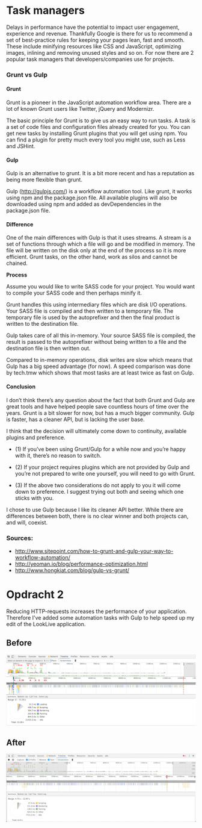 # Task managers

Delays in performance have the potential to impact user engagement, experience and revenue. Thankfully Google is there for us to recommend a set of best-practice rules for keeping your pages lean, fast and smooth. These include minifying resources like CSS and JavaScript, optimizing images, inlining and removing unused styles and so on. For now there are 2 popular task managers that developers/companies use for projects.

### Grunt vs Gulp

#### Grunt

Grunt is a pioneer in the JavaScript automation workflow area. There are a lot of known Grunt users like Twitter, jQuery and Modernizr.

The basic principle for Grunt is to give us an easy way to run tasks. A task is a set of code files and configuration files already created for you. You can get new tasks by installing Grunt plugins that you will get using npm. You can find a plugin for pretty much every tool you might use, such as Less and JSHint.

#### Gulp

Gulp is an alternative to grunt. It is a bit more recent and has a reputation as being more flexible than grunt.

Gulp (http://gulpjs.com/) is a workflow automation tool. Like grunt, it works using npm and the package.json file. All available plugins will also be downloaded using npm and added as devDependencies in the package.json file.

#### Difference

One of the main differences with Gulp is that it uses streams. A stream is a set of functions through which a file will go and be modified in memory. The file will be written on the disk only at the end of the process so it is more efficient. Grunt tasks, on the other hand, work as silos and cannot be chained.

**Process**

Assume you would like to write SASS code for your project. You would want to compile your SASS code and then perhaps minify it.

Grunt handles this using intermediary files which are disk I/O operations. Your SASS file is compiled and then written to a temporary file. The temporary file is used by the autoprefixer and then the final product is written to the destination file.

Gulp takes care of all this in-memory. Your source SASS file is compiled, the result is passed to the autoprefixer without being written to a file and the destination file is then written out.

Compared to in-memory operations, disk writes are slow which means that Gulp has a big speed advantage (for now). A speed comparison was done by tech.tmw which shows that most tasks are at least twice as fast on Gulp.

#### Conclusion

I don’t think there’s any question about the fact that both Grunt and Gulp are great tools and have helped people save countless hours of time over the years. Grunt is a bit slower for now, but has a much bigger community. Gulp is faster, has a cleaner API, but is lacking the user base.

I think that the decision will ultimately come down to continuity, available plugins and preference.

- (1) If you’ve been using Grunt/Gulp for a while now and you’re happy with it, there’s no reason to switch.

- (2) If your project requires plugins which are not provided by Gulp and you’re not prepared to write one yourself, you will need to go with Grunt.

- (3) If the above two considerations do not apply to you it will come down to preference. I suggest trying out both and seeing which one sticks with you.

I chose to use Gulp because I like its cleaner API better. While there are differences between both, there is no clear winner and both projects can, and will, coexist.

### Sources:
- http://www.sitepoint.com/how-to-grunt-and-gulp-your-way-to-workflow-automation/
- http://yeoman.io/blog/performance-optimization.html
- http://www.hongkiat.com/blog/gulp-vs-grunt/

# Opdracht 2

Reducing HTTP-requests increases the performance of your application. Therefore I've added some automation tasks with Gulp to help speed up my edit of the LookLive application.

## Before
![Before concatenating](readme/before_concat.png)

## After
![After concatenating](readme/after_concat.png)
